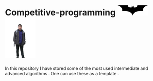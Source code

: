 # Competitive-programming <img src="zzzzzzzz Batarang.png" width="100"></div>   <img src="zzzzzzz Me.png" width="100"></div>    

In this repository I have stored some of the most used intermediate and advanced algorithms .
One can use these as a template . 
